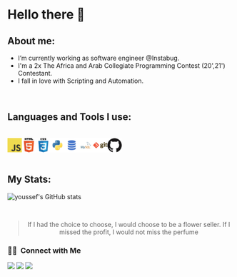 # Hello there 👋

## About me:
- I’m currently working as software engineer @Instabug.
- I'm a 2x The Africa and Arab Collegiate Programming Contest (20',21') Contestant.
- I fall in love with Scripting and Automation.
<br>

## Languages and Tools I use:

<br>
<img align="left" height="32" width="32" src="https://raw.githubusercontent.com/github/explore/80688e429a7d4ef2fca1e82350fe8e3517d3494d/topics/javascript/javascript.png" />
<img align="left" height="32" width="32" src="https://raw.githubusercontent.com/github/explore/80688e429a7d4ef2fca1e82350fe8e3517d3494d/topics/html/html.png" />
<img align="left" height="32" width="32" src="https://raw.githubusercontent.com/github/explore/80688e429a7d4ef2fca1e82350fe8e3517d3494d/topics/css/css.png" />
<img align="left" height="32" width="32" src="https://raw.githubusercontent.com/github/explore/80688e429a7d4ef2fca1e82350fe8e3517d3494d/topics/python/python.png" />
<!-- <img align="left" height="32" width="32" src="https://raw.githubusercontent.com/github/explore/80688e429a7d4ef2fca1e82350fe8e3517d3494d/topics/django/django.png" /> -->
<!-- <img align="left" height="32" width="32" src="https://raw.githubusercontent.com/github/explore/80688e429a7d4ef2fca1e82350fe8e3517d3494d/topics/react/react.png" /> -->
<img align="left" height="32" width="32" src="https://raw.githubusercontent.com/github/explore/80688e429a7d4ef2fca1e82350fe8e3517d3494d/topics/sql/sql.png" />
<img align="left" height="32" width="32" src="https://raw.githubusercontent.com/github/explore/80688e429a7d4ef2fca1e82350fe8e3517d3494d/topics/mysql/mysql.png" />
<img align="left" height="32" width="32" src="https://raw.githubusercontent.com/github/explore/80688e429a7d4ef2fca1e82350fe8e3517d3494d/topics/git/git.png" />
<img align="left" height="32" width="32" src="https://raw.githubusercontent.com/github/explore/78df643247d429f6cc873026c0622819ad797942/topics/github/github.png" />

<br>
<br>
<br>

## My Stats:

![youssef's GitHub stats](https://github-readme-stats.vercel.app/api?username=Youssefmahmod&count_private=true&show_icons=true&theme=radical)

<br>

<blockquote align="center">

If I had the choice to choose, I would choose to be a flower seller. If I missed the profit, I would not miss the perfume

</blockquote>

### 🤝🏻 &nbsp;Connect with Me

<p align="left">
  <a href="mailto:youss3fmahmoud@gmail.com"><img src="https://img.shields.io/badge/-youss3fmahmoud@gmail.com-D14836?style=flat&logo=Gmail&logoColor=white"/></a>
  <a href="https://www.facebook.com/profile.php?id=100012227689012"><img src="https://img.shields.io/badge/-Youssef Mahmoud-1877F2?style=flat&logo=Facebook&logoColor=white"/></a>
  <a href="https://www.linkedin.com/in/youssef-mahmoud-452099173/"><img src="https://img.shields.io/badge/-Youssef%20Mahmoud-0077B5?style=flat&logo=Linkedin&logoColor=white"/></a>
